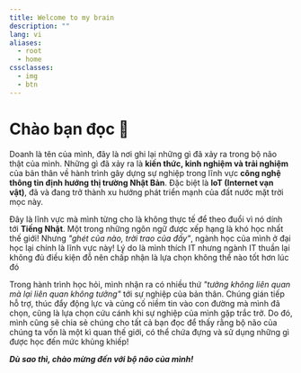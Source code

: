 ```yaml
---
title: Welcome to my brain
description: ""
lang: vi
aliases:
  - root
  - home
cssclasses:
  - img
  - btn
---
```


# Chào bạn đọc 👋

Doanh là tên của mình, đây là nơi ghi lại những gì đã xảy ra trong bộ não thật của mình. Những gì đã xảy ra là **kiến thức, kinh nghiệm và trải nghiệm** của bản thân về hành trình gây dựng sự nghiệp trong lĩnh vực **công nghệ thông tin định hướng thị trường Nhật Bản**. Đặc biệt là **IoT (Internet vạn vật)**, đã và đang trở thành xu hướng phát triển mạnh của đất nước mặt trời mọc này.

Đây là lĩnh vực mà mình từng cho là không thực tế để theo đuổi vì nó dính tới **Tiếng Nhật**. Một trong những ngôn ngữ được xếp hạng là khó học nhất thế giới! Nhưng *"ghét của nào, trời trao của đấy"*, ngành học của mình ở đại học lại chính là lĩnh vực này! Lý do là mình thích IT nhưng ngành IT thuần lại không đủ điều kiện đỗ nên chấp nhận là lựa chọn không thể nào tốt hơn lúc đó

Trong hành trình học hỏi, mình nhận ra có nhiều thứ *"tưởng không liên quan mà lại liên quan không tưởng"* tới sự nghiệp của bản thân. Chúng gián tiếp hỗ trợ, thúc đẩy động lực và củng cố niềm tin vào con đường mà mình đã chọn, cũng là lựa chọn cứu cánh khi sự nghiệp của mình gặp trắc trở. Do đó, mình cũng sẽ chia sẻ chúng cho tất cả bạn đọc để thấy rằng bộ não của chúng ta vốn là một kì quan thế giới, có thể chứa đựng và sử dụng những gì được học đến mức khủng khiếp!

***Dù sao thì, chào mừng đến với bộ não của mình!***
 